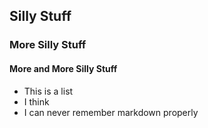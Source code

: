 ## Silly Stuff

### More Silly Stuff

#### More and More Silly Stuff

* This is a list
* I think
* I can never remember markdown properly
